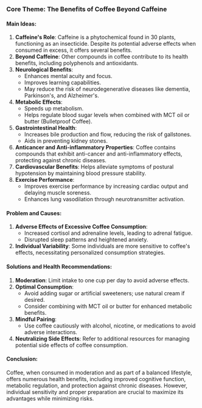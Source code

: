 ### Core Theme: The Benefits of Coffee Beyond Caffeine

#### Main Ideas:
1. **Caffeine's Role**: Caffeine is a phytochemical found in 30 plants, functioning as an insecticide. Despite its potential adverse effects when consumed in excess, it offers several benefits.
2. **Beyond Caffeine**: Other compounds in coffee contribute to its health benefits, including polyphenols and antioxidants.
3. **Neurological Benefits**:
   - Enhances mental acuity and focus.
   - Improves learning capabilities.
   - May reduce the risk of neurodegenerative diseases like dementia, Parkinson's, and Alzheimer's.
4. **Metabolic Effects**:
   - Speeds up metabolism.
   - Helps regulate blood sugar levels when combined with MCT oil or butter (Bulletproof Coffee).
5. **Gastrointestinal Health**:
   - Increases bile production and flow, reducing the risk of gallstones.
   - Aids in preventing kidney stones.
6. **Anticancer and Anti-inflammatory Properties**: Coffee contains compounds that exhibit anti-cancer and anti-inflammatory effects, protecting against chronic diseases.
7. **Cardiovascular Benefits**: Helps alleviate symptoms of postural hypotension by maintaining blood pressure stability.
8. **Exercise Performance**:
   - Improves exercise performance by increasing cardiac output and delaying muscle soreness.
   - Enhances lung vasodilation through neurotransmitter activation.

#### Problem and Causes:
1. **Adverse Effects of Excessive Coffee Consumption**:
   - Increased cortisol and adrenaline levels, leading to adrenal fatigue.
   - Disrupted sleep patterns and heightened anxiety.
2. **Individual Variability**: Some individuals are more sensitive to coffee's effects, necessitating personalized consumption strategies.

#### Solutions and Health Recommendations:
1. **Moderation**: Limit intake to one cup per day to avoid adverse effects.
2. **Optimal Consumption**:
   - Avoid adding sugar or artificial sweeteners; use natural cream if desired.
   - Consider combining with MCT oil or butter for enhanced metabolic benefits.
3. **Mindful Pairing**:
   - Use coffee cautiously with alcohol, nicotine, or medications to avoid adverse interactions.
4. **Neutralizing Side Effects**: Refer to additional resources for managing potential side effects of coffee consumption.

#### Conclusion:
Coffee, when consumed in moderation and as part of a balanced lifestyle, offers numerous health benefits, including improved cognitive function, metabolic regulation, and protection against chronic diseases. However, individual sensitivity and proper preparation are crucial to maximize its advantages while minimizing risks.